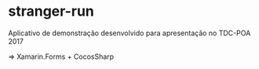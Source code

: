 # stranger-run

Aplicativo de demonstração desenvolvido para apresentação no TDC-POA 2017

=> Xamarin.Forms + CocosSharp
